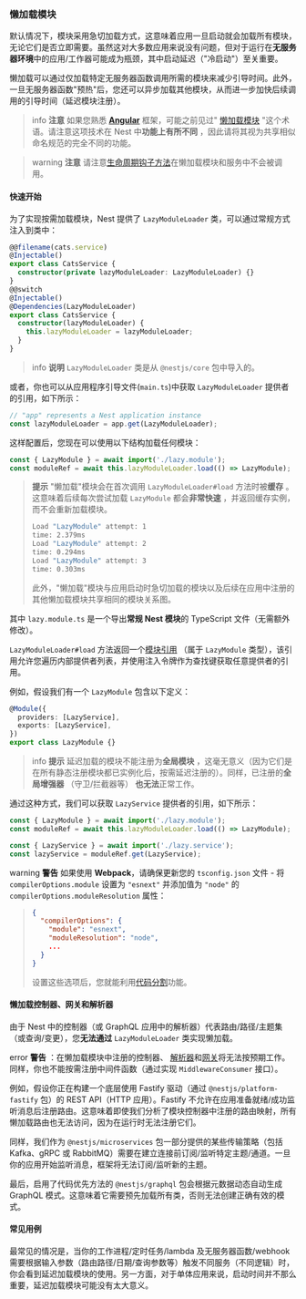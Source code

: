 ### 懒加载模块

默认情况下，模块采用急切加载方式，这意味着应用一旦启动就会加载所有模块，无论它们是否立即需要。虽然这对大多数应用来说没有问题，但对于运行在**无服务器环境**中的应用/工作器可能成为瓶颈，其中启动延迟（"冷启动"）至关重要。

懒加载可以通过仅加载特定无服务器函数调用所需的模块来减少引导时间。此外，一旦无服务器函数"预热"后，您还可以异步加载其他模块，从而进一步加快后续调用的引导时间（延迟模块注册）。

> info **注意** 如果您熟悉 **[Angular](https://angular.dev/)** 框架，可能之前见过" [懒加载模块](https://angular.dev/guide/ngmodules/lazy-loading#lazy-loading-basics) "这个术语。请注意这项技术在 Nest 中**功能上有所不同** ，因此请将其视为共享相似命名规范的完全不同的功能。

> warning **注意** 请注意[生命周期钩子方法](https://docs.nestjs.com/fundamentals/lifecycle-events)在懒加载模块和服务中不会被调用。

#### 快速开始

为了实现按需加载模块，Nest 提供了 `LazyModuleLoader` 类，可以通过常规方式注入到类中：

```typescript
@@filename(cats.service)
@Injectable()
export class CatsService {
  constructor(private lazyModuleLoader: LazyModuleLoader) {}
}
@@switch
@Injectable()
@Dependencies(LazyModuleLoader)
export class CatsService {
  constructor(lazyModuleLoader) {
    this.lazyModuleLoader = lazyModuleLoader;
  }
}
```

> info **说明** `LazyModuleLoader` 类是从 `@nestjs/core` 包中导入的。

或者，你也可以从应用程序引导文件(`main.ts`)中获取 `LazyModuleLoader` 提供者的引用，如下所示：

```typescript
// "app" represents a Nest application instance
const lazyModuleLoader = app.get(LazyModuleLoader);
```

这样配置后，您现在可以使用以下结构加载任何模块：

```typescript
const { LazyModule } = await import('./lazy.module');
const moduleRef = await this.lazyModuleLoader.load(() => LazyModule);
```

> **提示** "懒加载"模块会在首次调用 `LazyModuleLoader#load` 方法时被**缓存** 。这意味着后续每次尝试加载 `LazyModule` 都会**非常快速** ，并返回缓存实例，而不会重新加载模块。
>
> ```bash
> Load "LazyModule" attempt: 1
> time: 2.379ms
> Load "LazyModule" attempt: 2
> time: 0.294ms
> Load "LazyModule" attempt: 3
> time: 0.303ms
> ```
>
> 此外，"懒加载"模块与应用启动时急切加载的模块以及后续在应用中注册的其他懒加载模块共享相同的模块关系图。

其中 `lazy.module.ts` 是一个导出**常规 Nest 模块**的 TypeScript 文件（无需额外修改）。

`LazyModuleLoader#load` 方法返回一个[模块引用](/fundamentals/module-ref) （属于 `LazyModule` 类型），该引用允许您遍历内部提供者列表，并使用注入令牌作为查找键获取任意提供者的引用。

例如，假设我们有一个 `LazyModule` 包含以下定义：

```typescript
@Module({
  providers: [LazyService],
  exports: [LazyService],
})
export class LazyModule {}
```

> info **提示** 延迟加载的模块不能注册为**全局模块** ，这毫无意义（因为它们是在所有静态注册模块都已实例化后，按需延迟注册的）。同样，已注册的**全局增强器** （守卫/拦截器等） **也无法**正常工作。

通过这种方式，我们可以获取 `LazyService` 提供者的引用，如下所示：

```typescript
const { LazyModule } = await import('./lazy.module');
const moduleRef = await this.lazyModuleLoader.load(() => LazyModule);

const { LazyService } = await import('./lazy.service');
const lazyService = moduleRef.get(LazyService);
```

warning **警告** 如果使用 **Webpack**，请确保更新您的 `tsconfig.json` 文件 - 将 `compilerOptions.module` 设置为 `"esnext"` 并添加值为 `"node"` 的 `compilerOptions.moduleResolution` 属性：

> ```json
> {
>   "compilerOptions": {
>     "module": "esnext",
>     "moduleResolution": "node",
>     ...
>   }
> }
> ```
>
> 设置这些选项后，您就能利用[代码分割](https://webpack.js.org/guides/code-splitting/)功能。

#### 懒加载控制器、网关和解析器

由于 Nest 中的控制器（或 GraphQL 应用中的解析器）代表路由/路径/主题集（或查询/变更），您**无法通过** `LazyModuleLoader` 类实现懒加载。

error **警告** ：在懒加载模块中注册的控制器、 [解析器](/graphql/resolvers)和[网关](/websockets/gateways)将无法按预期工作。同样，你也不能按需注册中间件函数（通过实现 `MiddlewareConsumer` 接口）。

例如，假设你正在构建一个底层使用 Fastify 驱动（通过 `@nestjs/platform-fastify` 包）的 REST API（HTTP 应用）。Fastify 不允许在应用准备就绪/成功监听消息后注册路由。这意味着即使我们分析了模块控制器中注册的路由映射，所有懒加载路由也无法访问，因为在运行时无法注册它们。

同样，我们作为 `@nestjs/microservices` 包一部分提供的某些传输策略（包括 Kafka、gRPC 或 RabbitMQ）需要在建立连接前订阅/监听特定主题/通道。一旦你的应用开始监听消息，框架将无法订阅/监听新的主题。

最后，启用了代码优先方法的 `@nestjs/graphql` 包会根据元数据动态自动生成 GraphQL 模式。这意味着它需要预先加载所有类，否则无法创建正确有效的模式。

#### 常见用例

最常见的情况是，当你的工作进程/定时任务/lambda 及无服务器函数/webhook 需要根据输入参数（路由路径/日期/查询参数等）触发不同服务（不同逻辑）时，你会看到延迟加载模块的使用。另一方面，对于单体应用来说，启动时间并不那么重要，延迟加载模块可能没有太大意义。
